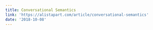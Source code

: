 ```yaml
---
title: Conversational Semantics
link: 'https://alistapart.com/article/conversational-semantics'
date: '2018-10-08'
---
```


